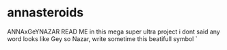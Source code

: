 # annasteroids
ANNAxGeYNAZAR
                                                                                                                        READ ME
                                                                                                             in this mega super ultra project
                                                                                                            i dont said any word looks like Gey
                                                                                                                so Nazar, write sometime 
                                                                                                                this beatifull symbol `
